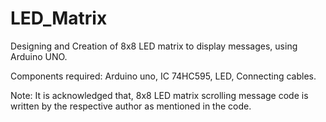 # LED_Matrix
 Designing and Creation of 8x8 LED matrix to display messages, using Arduino UNO.
 
 Components required: Arduino uno, IC 74HC595, LED, Connecting cables.

Note: It is acknowledged that, 8x8 LED matrix scrolling message code is written by the respective author as mentioned in the code. 

